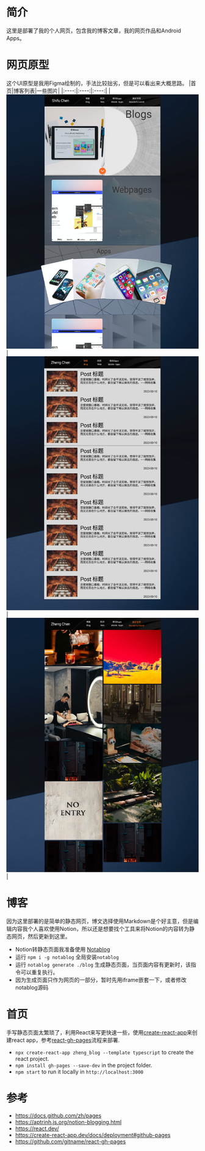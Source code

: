 # 简介 
这里是部署了我的个人网页，包含我的博客文章，我的网页作品和Android Apps。

# 网页原型
这个UI原型是我用Figma绘制的，手法比较拙劣，但是可以看出来大概思路。
|首页|博客列表|一些图片|
|:----:|:----:|:----:|
|![](/docs/homepage.png)|![](/docs/blogs.png)|![](/docs/wonderfulworld.png)|

# 博客
因为这里部署的是简单的静态网页，博文选择使用Markdown是个好主意，但是编辑内容我个人喜欢使用Notion，所以还是想要找个工具来将Notion的内容转为静态网页，然后更新到这里。
- Notion转静态页面我准备使用 [Notablog](https://github.com/dragonman225/notablog)
- 运行 `npm i -g notablog` 全局安装`notablog`
- 运行 `notablog generate ./blog` 生成静态页面，当页面内容有更新时，该指令可以重复执行。
- 因为生成页面只作为网页的一部分，暂时先用iframe嵌套一下，或者修改notablog源码

# 首页
手写静态页面太繁琐了，利用React来写更快速一些，使用[create-react-app](https://create-react-app.dev/)来创建react app，参考[react-gh-pages](https://github.com/gitname/react-gh-pages)流程来部署.

- `npx create-react-app zheng_blog --template typescript` to create the react project.
- `npm install gh-pages --save-dev` in the project folder.
- `npm start` to run it locally in `http://localhost:3000`

# 参考
- https://docs.github.com/zh/pages
- https://aptrinh.js.org/notion-blogging.html
- https://react.dev/
- https://create-react-app.dev/docs/deployment#github-pages
- https://github.com/gitname/react-gh-pages
